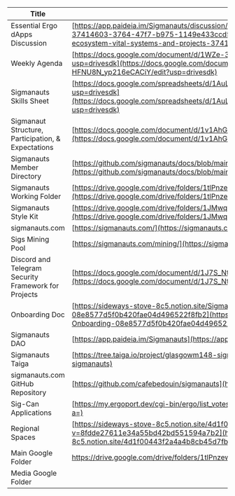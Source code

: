 | Title                                                | Link                                                                                                                                                                                                                                                       |
| ---------------------------------------------------- | ---------------------------------------------------------------------------------------------------------------------------------------------------------------------------------------------------------------------------------------------------------- |
| Essential Ergo dApps Discussion                      | [https://app.paideia.im/Sigmanauts/discussion/ergo-ecosystem-vital-systems-and-projects-37414603-3764-47f7-b975-1149e433ccd5](https://app.paideia.im/Sigmanauts/discussion/ergo-ecosystem-vital-systems-and-projects-37414603-3764-47f7-b975-1149e433ccd5) |
| Weekly Agenda                                        | [https://docs.google.com/document/d/1WZe-3P1RRcqJewctzTy0f21O-HFNU8N_yp216eCACiY/edit?usp=drivesdk](https://docs.google.com/document/d/1WZe-3P1RRcqJewctzTy0f21O-HFNU8N_yp216eCACiY/edit?usp=drivesdk)                                                     |
| Sigmanauts Skills Sheet                              | [https://docs.google.com/spreadsheets/d/1AuLi8HECk488tKbAxfmEUrGD_DSdAxw9usZm48kNQ7U/edit?usp=drivesdk](https://docs.google.com/spreadsheets/d/1AuLi8HECk488tKbAxfmEUrGD_DSdAxw9usZm48kNQ7U/edit?usp=drivesdk)                                             |
| Sigmanaut Structure, Participation, & Expectations   | [https://docs.google.com/document/d/1v1AhGr7cRMk9uP-d9SUmUu9aDJ06rHfuiUKvghXFpa4/edit](https://docs.google.com/document/d/1v1AhGr7cRMk9uP-d9SUmUu9aDJ06rHfuiUKvghXFpa4/edit)                                                                               |
| Sigmanauts Member Directory                          | [https://github.com/sigmanauts/docs/blob/main/member_directory.md](https://github.com/sigmanauts/docs/blob/main/member_directory.md)                                                                                                                       |
| Sigmanauts Working Folder                            | [https://drive.google.com/drive/folders/1tlPnzewmn-fTp7BmUS3TC9UZei3dqdY4?usp=share_link](https://drive.google.com/drive/folders/1tlPnzewmn-fTp7BmUS3TC9UZei3dqdY4?usp=share_link)                                                                         |
| Sigmanauts Style Kit                                 | [https://drive.google.com/drive/folders/1JMwqZXF6mFEULU9Yhj3ALojc-bV4LNVN?usp=share_link](https://drive.google.com/drive/folders/1JMwqZXF6mFEULU9Yhj3ALojc-bV4LNVN?usp=share_link)                                                                         |
| sigmanauts.com                                       | [https://sigmanauts.com/](https://sigmanauts.com/)                                                                                                                                                                                                         |
| Sigs Mining Pool                                     | [https://sigmanauts.com/mining/](https://sigmanauts.com/mining/)                                                                                                                                                                                           |
| Discord and Telegram Security Framework for Projects | [https://docs.google.com/document/d/1J7S_NttOUzXJNg9TD_4K1zDkSJBGXugjGK5sUBsmXFk/edit](https://docs.google.com/document/d/1J7S_NttOUzXJNg9TD_4K1zDkSJBGXugjGK5sUBsmXFk/edit)                                                                               |
| Onboarding Doc                                       | [https://sideways-stove-8c5.notion.site/Sigmanauts-Onboarding-08e8577d5f0b420fae04d496522f8fb2](https://sideways-stove-8c5.notion.site/Sigmanauts-Onboarding-08e8577d5f0b420fae04d496522f8fb2)                                                             |
| Sigmanauts DAO                                       | [https://app.paideia.im/Sigmanauts](https://app.paideia.im/Sigmanauts)                                                                                                                                                                                     |
| Sigmanauts Taiga                                     | [https://tree.taiga.io/project/glasgowm148-sigmanauts](https://tree.taiga.io/project/glasgowm148-sigmanauts)                                                                                                                                               |
| sigmanauts.com GitHub Repository                     | [https://github.com/cafebedouin/sigmanauts](https://github.com/cafebedouin/sigmanauts)                                                                                                                                                                     |
| Sig-Can Applications                                 | [https://my.ergoport.dev/cgi-bin/ergo/list_votes.pl?a=](https://my.ergoport.dev/cgi-bin/ergo/list_votes.pl?a=)                                                                                                                                             |
| Regional Spaces                                      | [https://sideways-stove-8c5.notion.site/4d1f00443f2a4a4b8cb45d7fbf807a94?v=8fdde27611e34a55bd42bd551594a7b2](https://sideways-stove-8c5.notion.site/4d1f00443f2a4a4b8cb45d7fbf807a94?v=8fdde27611e34a55bd42bd551594a7b2)                                   |
| Main Google Folder                                   | https://drive.google.com/drive/folders/1tlPnzewmn-fTp7BmUS3TC9UZei3dqdY4?usp=drive_link                                                                                                                                                                    |
| Media Google Folder                                  |                                                                                                                                                                                                                                                            |

